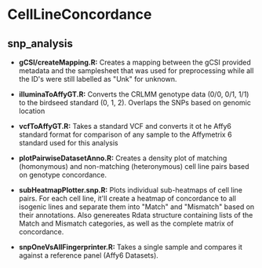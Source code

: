 # CellLineConcordance

## snp_analysis
  * **gCSI/createMapping.R:** Creates a mapping between the gCSI provided metadata and the samplesheet that was used for preprocessing while all the ID's were still labelled as "Unk" for unknown.
  * **illuminaToAffyGT.R:** Converts the CRLMM genotype data (0/0, 0/1, 1/1) to the birdseed standard (0, 1, 2).  Overlaps the SNPs based on genomic location
  
  * **vcfToAffyGT.R:** Takes a standard VCF and converts it ot he Affy6 standard format for comparison of any sample to the Affymetrix 6 standard used for this analysis
  * **plotPairwiseDatasetAnno.R:** Creates a density plot of matching (homonymous) and non-matching (heteronymous) cell line pairs based on genotype concordance.
  * **subHeatmapPlotter.snp.R:** Plots individual sub-heatmaps of cell line pairs.  For each cell line, it'll create a heatmap of concordance to all isogenic lines and separate them into "Match" and "Mismatch" based on their annotations. Also genereates Rdata structure containing lists of the Match and Mismatch categories, as well as the complete matrix of concordance.
  * **snpOneVsAllFingerprinter.R:** Takes a single sample and compares it against a reference panel (Affy6 Datasets).